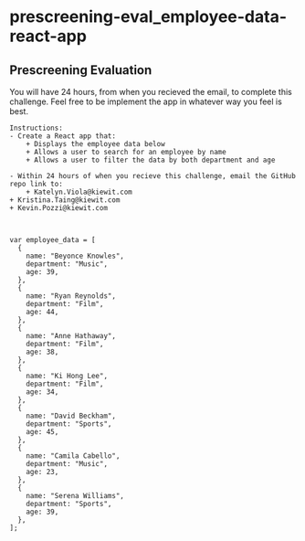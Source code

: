 # prescreening-eval_employee-data-react-app

Prescreening Evaluation
-----------------------

You will have 24 hours, from when you recieved the email, to complete this challenge.
Feel free to be implement the app in whatever way you feel is best.

	Instructions:
	- Create a React app that: 
		+ Displays the employee data below
		+ Allows a user to search for an employee by name
		+ Allows a user to filter the data by both department and age
		 
	- Within 24 hours of when you recieve this challenge, email the GitHub repo link to:
		+ Katelyn.Viola@kiewit.com
    + Kristina.Taing@kiewit.com
    + Kevin.Pozzi@kiewit.com



    var employee_data = [
      {
        name: "Beyonce Knowles",
        department: "Music",
        age: 39,
      },
      {
        name: "Ryan Reynolds",
        department: "Film",
        age: 44,
      },
      {
        name: "Anne Hathaway",
        department: "Film",
        age: 38,
      },
      {
        name: "Ki Hong Lee",
        department: "Film",
        age: 34,
      },
      {
        name: "David Beckham",
        department: "Sports",
        age: 45,
      },
      {
        name: "Camila Cabello",
        department: "Music",
        age: 23,
      },
      {
        name: "Serena Williams",
        department: "Sports",
        age: 39,
      },
    ];
